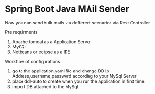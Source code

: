 # Spring Boot Java MAil Sender

Now you can send bulk mails via defferent scenarios via Rest Controller. 

Pre requirments
  1) Apache tomcat as a Application Server
  2) MySQl 
  3) Netbeans or eclipse as a IDE

Workflow of configurations
  1) go to the application.yaml file and change DB Ip Address,username,password according to your MySql Server
  2) place ddl-auto to create when you run the application in first time.
  3) import DB attached to the MySql.
